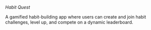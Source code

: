 *Habit Quest*

A gamified habit-building app where users can create and join habit challenges, level up, and compete on a dynamic leaderboard.
